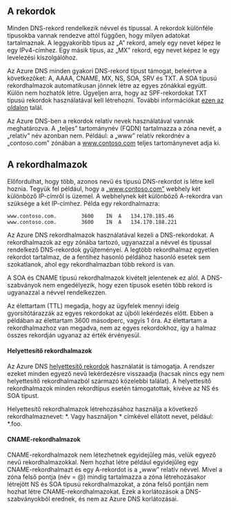 ## A rekordok

Minden DNS-rekord rendelkezik névvel és típussal. A rekordok különféle típusokba vannak rendezve attól függően, hogy milyen adatokat tartalmaznak. A leggyakoribb típus az „A” rekord, amely egy nevet képez le egy IPv4-címhez. Egy másik típus, az „MX” rekord, egy nevet képez le egy levelezési kiszolgálóhoz.

Az Azure DNS minden gyakori DNS-rekord típust támogat, beleértve a következőket: A, AAAA, CNAME, MX, NS, SOA, SRV és TXT. A SOA típusú rekordhalmazok automatikusan jönnek létre az egyes zónákkal együtt. Külön nem hozhatók létre. Ügyeljen arra, hogy az SPF-rekordokat TXT típusú rekordok használatával kell létrehozni. További információkat [ezen az oldalon](http://tools.ietf.org/html/rfc7208#section-3.1) talál.

Az Azure DNS-ben a rekordok relatív nevek használatával vannak meghatározva. A „teljes” tartománynév (FQDN) tartalmazza a zóna nevét, a „relatív” név azonban nem. Például: a „www” relatív rekordnév a „contoso.com” zónában a www.contoso.com teljes tartománynevet adja ki.

## A rekordhalmazok

Előfordulhat, hogy több, azonos nevű és típusú DNS-rekordot is létre kell hoznia. Tegyük fel például, hogy a „www.contoso.com” webhely két különböző IP-címről is üzemel. A webhelynek két különböző A-rekordra van szüksége a két IP-címhez. Példa egy rekordhalmazra:

    www.contoso.com.        3600    IN  A   134.170.185.46
    www.contoso.com.        3600    IN  A   134.170.188.221

Az Azure DNS rekordhalmazok használatával kezeli a DNS-rekordokat. A rekordhalmazok az egy zónába tartozó, ugyanazzal a névvel és típussal rendelkező DNS-rekordok gyűjteményei. A legtöbb rekordhalmaz egyetlen rekordot tartalmaz, de a fentihez hasonló példához hasonló esetek sem szokatlanok, ahol egy rekordhalmazban több rekord is van.

A SOA és CNAME típusú rekordhalmazok kivételt jelentenek ez alól. A DNS-szabványok nem engedélyezik, hogy ezen típusok esetén több rekord is ugyanazzal a névvel rendelkezzen.

Az élettartam (TTL) megadja, hogy az ügyfelek mennyi ideig gyorsítótárazzák az egyes rekordokat az újbóli lekérdezés előtt. Ebben a példában az élettartam 3600 másodperc, vagyis 1 óra. Az élettartam a rekordhalmazhoz van megadva, nem az egyes rekordokhoz, így a halmaz összes rekordján ugyanaz az érték érvényesül.

#### Helyettesítő rekordhalmazok

Az Azure DNS [helyettesítő rekordok](https://en.wikipedia.org/wiki/Wildcard_DNS_record) használatát is támogatja. A rendszer ezeket minden egyező nevű lekérdezésre visszaadja (hacsak nincs egy nem helyettesítő rekordhalmazból származó közelebbi találat). A helyettesítő rekordhalmazok minden rekordtípus esetén támogatottak, kivéve az NS és SOA típust.  

Helyettesítő rekordhalmazok létrehozásához használja a következő rekordhalmaznevet: \*. Vagy használjon \* címkével ellátott nevet, például: \*.foo.

#### CNAME-rekordhalmazok

CNAME-rekordhalmazok nem létezhetnek egyidejűleg más, velük egyező nevű rekordhalmazokkal. Nem hozhat létre például egyidejűleg egy CNAME-rekordhalmazt és egy A-rekordot is a „www” relatív névvel. Mivel a zóna felső pontja (név = @) mindig tartalmazza a zóna létrehozásakor létrejött NS és SOA típusú rekordhalmazokat, a zóna felső pontján nem hozhat létre CNAME-rekordhalmazokat. Ezek a korlátozások a DNS-szabványokból erednek, és nem az Azure DNS korlátozásai.


<!--HONumber=Sep16_HO3-->


